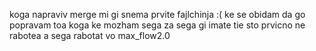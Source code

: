 koga napraviv merge mi gi snema prvite fajlchinja :(
ke se obidam da go popravam toa koga ke mozham
sega za sega gi imate tie sto prvicno ne rabotea a sega rabotat vo max_flow2.0
